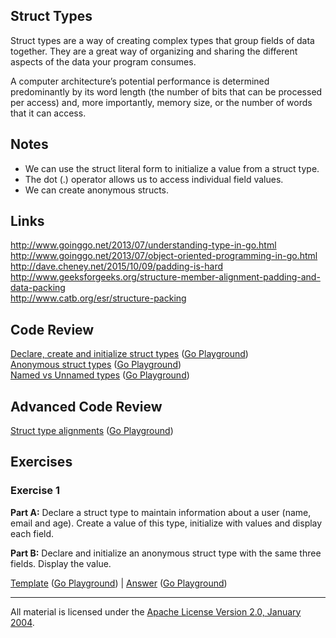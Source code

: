 ## Struct Types

Struct types are a way of creating complex types that group fields of data together. They are a great way of organizing and sharing the different aspects of the data your program consumes.

A computer architecture’s potential performance is determined predominantly by its word length (the number of bits that can be processed per access) and, more importantly, memory size, or the number of words that it can access. 

## Notes

* We can use the struct literal form to initialize a value from a struct type.
* The dot (.) operator allows us to access individual field values.
* We can create anonymous structs.

## Links

http://www.goinggo.net/2013/07/understanding-type-in-go.html  
http://www.goinggo.net/2013/07/object-oriented-programming-in-go.html  
http://dave.cheney.net/2015/10/09/padding-is-hard  
http://www.geeksforgeeks.org/structure-member-alignment-padding-and-data-packing  
http://www.catb.org/esr/structure-packing

## Code Review

[Declare, create and initialize struct types](example1/example1.go) ([Go Playground](https://play.golang.org/p/TEmOrIxl_P))  
[Anonymous struct types](example2/example2.go) ([Go Playground](https://play.golang.org/p/x-Dpp9Ts_U))  
[Named vs Unnamed types](example3/example3.go) ([Go Playground](https://play.golang.org/p/QREkSIDAuW))

## Advanced Code Review

[Struct type alignments](advanced/example1/example1.go) ([Go Playground](https://play.golang.org/p/MQqKUYXoUK))

## Exercises

### Exercise 1

**Part A:** Declare a struct type to maintain information about a user (name, email and age). Create a value of this type, initialize with values and display each field.

**Part B:** Declare and initialize an anonymous struct type with the same three fields. Display the value.

[Template](exercises/template1/template1.go) ([Go Playground](http://play.golang.org/p/PvQKHgf9jZ)) | 
[Answer](exercises/exercise1/exercise1.go) ([Go Playground](http://play.golang.org/p/8CtSrnTp-1))
___
All material is licensed under the [Apache License Version 2.0, January 2004](http://www.apache.org/licenses/LICENSE-2.0).
